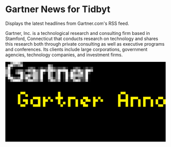 # Gartner News for Tidbyt

Displays the latest headlines from Gartner.com's RSS feed.

Gartner, Inc. is a technological research and consulting firm based in Stamford, Connecticut that conducts research on technology and shares this research both through private consulting as well as executive programs and conferences. Its clients include large corporations, government agencies, technology companies, and investment firms.

![Gartner News for Tidbyt](gartner_news.webp)
